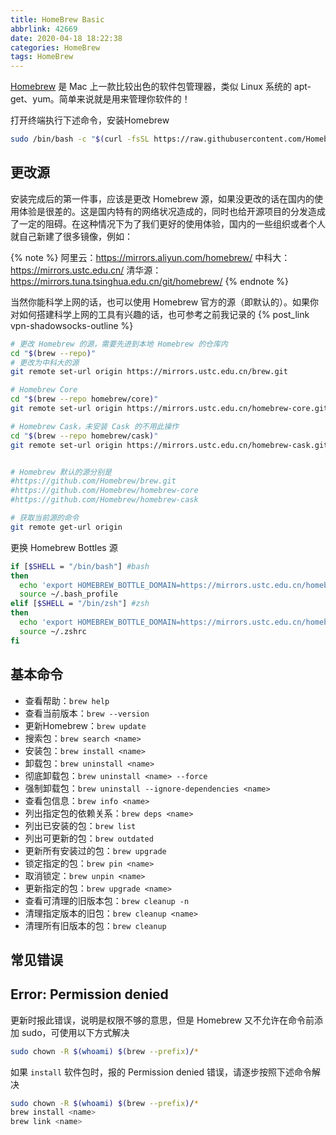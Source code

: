 ```yaml
---
title: HomeBrew Basic
abbrlink: 42669
date: 2020-04-18 18:22:38
categories: HomeBrew
tags: HomeBrew
---
```


[Homebrew](https://brew.sh/index_zh-cn) 是 Mac 上一款比较出色的软件包管理器，类似 Linux 系统的 apt-get、yum。简单来说就是用来管理你软件的！

打开终端执行下述命令，安装Homebrew
```bash
sudo /bin/bash -c "$(curl -fsSL https://raw.githubusercontent.com/Homebrew/install/master/install.sh)"
```
<!-- more -->

## 更改源

安装完成后的第一件事，应该是更改 Homebrew 源，如果没更改的话在国内的使用体验是很差的。这是国内特有的网络状况造成的，同时也给开源项目的分发造成了一定的阻碍。在这种情况下为了我们更好的使用体验，国内的一些组织或者个人就自己新建了很多镜像，例如：

{% note %}
阿里云：https://mirrors.aliyun.com/homebrew/
中科大：https://mirrors.ustc.edu.cn/
清华源：https://mirrors.tuna.tsinghua.edu.cn/git/homebrew/
{% endnote %}

当然你能科学上网的话，也可以使用 Homebrew 官方的源（即默认的）。如果你对如何搭建科学上网的工具有兴趣的话，也可参考之前我记录的 {% post_link vpn-shadowsocks-outline %}

```bash
# 更改 Homebrew 的源，需要先进到本地 Homebrew 的仓库内
cd "$(brew --repo)"
# 更改为中科大的源
git remote set-url origin https://mirrors.ustc.edu.cn/brew.git

# Homebrew Core
cd "$(brew --repo homebrew/core)"
git remote set-url origin https://mirrors.ustc.edu.cn/homebrew-core.git

# Homebrew Cask，未安装 Cask 的不用此操作
cd "$(brew --repo homebrew/cask)"
git remote set-url origin https://mirrors.ustc.edu.cn/homebrew-cask.git


# Homebrew 默认的源分别是
#https://github.com/Homebrew/brew.git
#https://github.com/Homebrew/homebrew-core
#https://github.com/Homebrew/homebrew-cask

# 获取当前源的命令
git remote get-url origin
```

更换 Homebrew Bottles 源

```bash
if [$SHELL = "/bin/bash"] #bash
then
  echo 'export HOMEBREW_BOTTLE_DOMAIN=https://mirrors.ustc.edu.cn/homebrew-bottles/' >> ~/.bash_profile
  source ~/.bash_profile
elif [$SHELL = "/bin/zsh"] #zsh
then
  echo 'export HOMEBREW_BOTTLE_DOMAIN=https://mirrors.ustc.edu.cn/homebrew-bottles/' >> ~/.zshrc
  source ~/.zshrc
fi
```

## 基本命令

- 查看帮助：`brew help`
- 查看当前版本：`brew --version`
- 更新Homebrew：`brew update`
- 搜索包：`brew search <name>`
- 安装包：`brew install <name>`
- 卸载包：`brew uninstall <name>`
- 彻底卸载包：`brew uninstall <name> --force`
- 强制卸载包：`brew uninstall --ignore-dependencies <name>`
- 查看包信息：`brew info <name>`
- 列出指定包的依赖关系：`brew deps <name>`
- 列出已安装的包：`brew list`
- 列出可更新的包：`brew outdated`
- 更新所有安装过的包：`brew upgrade`
- 锁定指定的包：`brew pin <name>`
- 取消锁定：`brew unpin <name>`
- 更新指定的包：`brew upgrade <name>`
- 查看可清理的旧版本包：`brew cleanup -n`
- 清理指定版本的旧包：`brew cleanup <name>`
- 清理所有旧版本的包：`brew cleanup`

## 常见错误

## Error: Permission denied

更新时报此错误，说明是权限不够的意思，但是 Homebrew 又不允许在命令前添加 sudo，可使用以下方式解决

```bash
sudo chown -R $(whoami) $(brew --prefix)/*
```

如果 `install` 软件包时，报的 Permission denied 错误，请逐步按照下述命令解决

```bash
sudo chown -R $(whoami) $(brew --prefix)/*
brew install <name>
brew link <name>
```